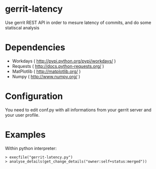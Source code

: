 # gerrit-latency
Use gerrit REST API in order to mesure latency of commits, and do some statiscal analysis

# Dependencies
* Workdays ( http://pypi.python.org/pypi/workdays/ )
* Requests ( http://docs.python-requests.org/ )
* MatPlotlib ( http://matplotlib.org/ )
* Numpy ( http://www.numpy.org/ )

# Configuration
You need to edit conf.py with all informations from your gerrit server and your user profile.

# Examples
Within python interpreter:

```
> execfile("gerrit-latency.py")
> analyse_details(get_change_details("owner:self+status:merged"))
```
